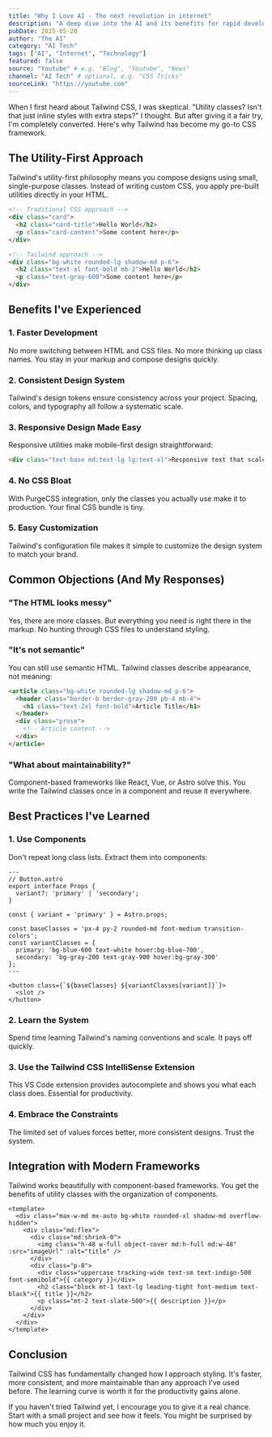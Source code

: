 ```yaml
---
title: "Why I Love AI - The next revolution in internet"
description: "A deep dive into the AI and its benefits for rapid development."
pubDate: 2025-05-20
author: "The AI"
category: "AI Tech"
tags: ["AI", "Internet", "Technology"]
featured: false
source: "Youtube" # e.g. "Blog", "Youtube", "News"
channel: "AI Tech" # optional, e.g. "CSS Tricks"
sourceLink: "https://youtube.com"
---
```


When I first heard about Tailwind CSS, I was skeptical. "Utility classes? Isn't that just inline styles with extra steps?" I thought. But after giving it a fair try, I'm completely converted. Here's why Tailwind has become my go-to CSS framework.

## The Utility-First Approach

Tailwind's utility-first philosophy means you compose designs using small, single-purpose classes. Instead of writing custom CSS, you apply pre-built utilities directly in your HTML.

```html
<!-- Traditional CSS approach -->
<div class="card">
  <h2 class="card-title">Hello World</h2>
  <p class="card-content">Some content here</p>
</div>

<!-- Tailwind approach -->
<div class="bg-white rounded-lg shadow-md p-6">
  <h2 class="text-xl font-bold mb-2">Hello World</h2>
  <p class="text-gray-600">Some content here</p>
</div>
```

## Benefits I've Experienced

### 1. Faster Development

No more switching between HTML and CSS files. No more thinking up class names. You stay in your markup and compose designs quickly.

### 2. Consistent Design System

Tailwind's design tokens ensure consistency across your project. Spacing, colors, and typography all follow a systematic scale.

### 3. Responsive Design Made Easy

Responsive utilities make mobile-first design straightforward:

```html
<div class="text-base md:text-lg lg:text-xl">Responsive text that scales up on larger screens</div>
```

### 4. No CSS Bloat

With PurgeCSS integration, only the classes you actually use make it to production. Your final CSS bundle is tiny.

### 5. Easy Customization

Tailwind's configuration file makes it simple to customize the design system to match your brand.

## Common Objections (And My Responses)

### "The HTML looks messy"

Yes, there are more classes. But everything you need is right there in the markup. No hunting through CSS files to understand styling.

### "It's not semantic"

You can still use semantic HTML. Tailwind classes describe appearance, not meaning:

```html
<article class="bg-white rounded-lg shadow-md p-6">
  <header class="border-b border-gray-200 pb-4 mb-4">
    <h1 class="text-2xl font-bold">Article Title</h1>
  </header>
  <div class="prose">
    <!-- Article content -->
  </div>
</article>
```

### "What about maintainability?"

Component-based frameworks like React, Vue, or Astro solve this. You write the Tailwind classes once in a component and reuse it everywhere.

## Best Practices I've Learned

### 1. Use Components

Don't repeat long class lists. Extract them into components:

```astro
---
// Button.astro
export interface Props {
  variant?: 'primary' | 'secondary';
}

const { variant = 'primary' } = Astro.props;

const baseClasses = 'px-4 py-2 rounded-md font-medium transition-colors';
const variantClasses = {
  primary: 'bg-blue-600 text-white hover:bg-blue-700',
  secondary: 'bg-gray-200 text-gray-900 hover:bg-gray-300'
};
---

<button class={`${baseClasses} ${variantClasses[variant]}`}>
  <slot />
</button>
```

### 2. Learn the System

Spend time learning Tailwind's naming conventions and scale. It pays off quickly.

### 3. Use the Tailwind CSS IntelliSense Extension

This VS Code extension provides autocomplete and shows you what each class does. Essential for productivity.

### 4. Embrace the Constraints

The limited set of values forces better, more consistent designs. Trust the system.

## Integration with Modern Frameworks

Tailwind works beautifully with component-based frameworks. You get the benefits of utility classes with the organization of components.

```vue
<template>
  <div class="max-w-md mx-auto bg-white rounded-xl shadow-md overflow-hidden">
    <div class="md:flex">
      <div class="md:shrink-0">
        <img class="h-48 w-full object-cover md:h-full md:w-48" :src="imageUrl" :alt="title" />
      </div>
      <div class="p-8">
        <div class="uppercase tracking-wide text-sm text-indigo-500 font-semibold">{{ category }}</div>
        <h2 class="block mt-1 text-lg leading-tight font-medium text-black">{{ title }}</h2>
        <p class="mt-2 text-slate-500">{{ description }}</p>
      </div>
    </div>
  </div>
</template>
```

## Conclusion

Tailwind CSS has fundamentally changed how I approach styling. It's faster, more consistent, and more maintainable than any approach I've used before. The learning curve is worth it for the productivity gains alone.

If you haven't tried Tailwind yet, I encourage you to give it a real chance. Start with a small project and see how it feels. You might be surprised by how much you enjoy it.
